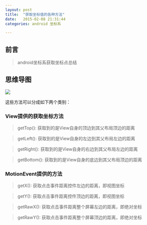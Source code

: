 ```yaml
---
layout: post
title:  "获取坐标值的各种方法"
date:   2015-02-08 21:31:44
categories: android 坐标系

---
```

## 前言
> android坐标系获取坐标点总结

## 思维导图
![](http://7xt310.com2.z0.glb.clouddn.com/%E8%8E%B7%E5%8F%96%E5%9D%90%E6%A0%87%E5%80%BC%E7%9A%84%E5%90%84%E7%A7%8D%E6%96%B9%E6%B3%95.png)

这些方法可以分成如下两个类别：

### View提供的获取坐标方法

> getTop(): 获取到的是View自身的顶边到其父布局顶边的距离

> getLeft(): 获取到的是View自身的左边到其父布局左边的距离

> getRight(): 获取到的是View自身的右边到其父布局左边的距离

> getBottom(): 获取到的是View自身的底边到其父布局顶边的距离

### MotionEvent提供的方法

> getX(): 获取点击事件距离控件左边的距离，即视图坐标

> getY(): 获取点击事件距离控件顶边的距离，即视图坐标

> getRawX(): 获取点击事件距离整个屏幕左边的距离，即绝对坐标

> getRawY(): 获取点击事件距离整个屏幕顶边的距离，即绝对坐标
